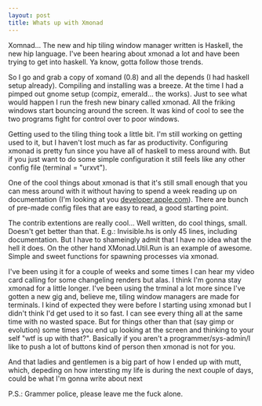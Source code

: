 ```yaml
---
layout: post
title: Whats up with Xmonad
---
```

 
  Xomnad... The new and hip tiling window manager written is Haskell, the new hip language. I've been hearing about xmonad a lot and have been trying to get into haskell. Ya know, gotta follow those trends.

So I go and grab a copy of xomand (0.8) and all the depends (I had haskell setup already). Compiling and installing was a breeze. At the time I had a pimped out gnome setup (compiz, emerald... the works). Just to see what would happen I run the fresh new binary called xmonad. All the friking windows start bouncing around the screen. It was kind of cool to see the two programs fight for control over to poor windows.

Getting used to the tiling thing took a little bit. I'm still working on getting used to it, but I haven't lost much as far as productivity. Configuring xmonad is pretty fun since you have all of haskell to mess around with. But if you just want to do some simple configuration it still feels like any other config file (terminal = "urxvt").

One of the cool things about xmonad is that it's still small enough that you can mess around with it without having to spend a week reading up on documentation (I'm looking at you  [developer.apple.com](http://developer.apple.com/)). There are bunch of pre-made config files that are easy to read, a good starting point.

The contrib extentions are really cool... Well written, do cool things, small. Doesn't get better than that. E.g.: Invisible.hs is only 45 lines, including documentation. But I have to shameingly admit that I have no idea what the hell it does. On the other hand XMonad.Util.Run is an example of awesome. Simple and sweet functions for spawning processes via xmonad.

I've been using it for a couple of weeks and some times I can hear my video card calling for some changeling renders but alas. I think I'm gonna stay xmonad for a little longer. I've been using the trminal a lot more since I've gotten a new gig and, believe me, tiling window managers are made for terminals. I kind of expected they were before I starting using xmonad but I didn't think I'd get used to it so fast. I can see every thing all at the same time with no wasted space. But for things other than that (say gimp or evolution) some times you end up looking at the screen and thinking to your self "wtf is up with that?". Basically if you aren't a programmer/sys-admin/I like to push a lot of buttons kind of person then xmonad is not for you.

And that ladies and gentlemen is a big part of how I ended up with mutt, which, depeding on how intersting my life is during the next couple of days, could be what I'm gonna write about next

P.S.: Grammer police, please leave me the fuck alone.
